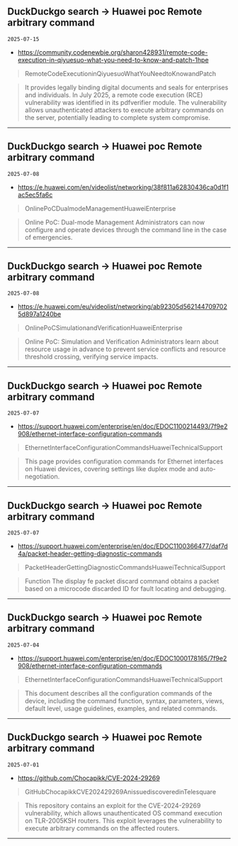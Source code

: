 ## DuckDuckgo search -> Huawei poc Remote arbitrary command
`2025-07-15`

* https://community.codenewbie.org/sharon428931/remote-code-execution-in-qiyuesuo-what-you-need-to-know-and-patch-1hpe

<blockquote>
 RemoteCodeExecutioninQiyuesuoWhatYouNeedtoKnowandPatch
</blockquote>
<blockquote>
It provides legally binding digital documents and seals for enterprises and individuals. In July 2025, a remote code execution (RCE) vulnerability was identified in its pdfverifier module. The vulnerability allows unauthenticated attackers to execute arbitrary commands on the server, potentially leading to complete system compromise.
</blockquote>

---

## DuckDuckgo search -> Huawei poc Remote arbitrary command
`2025-07-08`

* https://e.huawei.com/en/videolist/networking/38f811a62830436ca0d1f1ac5ec5fa6c

<blockquote>
 OnlinePoCDualmodeManagementHuaweiEnterprise
</blockquote>
<blockquote>
Online PoC: Dual-mode Management Administrators can now configure and operate devices through the command line in the case of emergencies.
</blockquote>

---

## DuckDuckgo search -> Huawei poc Remote arbitrary command
`2025-07-08`

* https://e.huawei.com/eu/videolist/networking/ab92305d5621447097025d897a1240be

<blockquote>
 OnlinePoCSimulationandVerificationHuaweiEnterprise
</blockquote>
<blockquote>
Online PoC: Simulation and Verification Administrators learn about resource usage in advance to prevent service conflicts and resource threshold crossing, verifying service impacts.
</blockquote>

---

## DuckDuckgo search -> Huawei poc Remote arbitrary command
`2025-07-07`

* https://support.huawei.com/enterprise/en/doc/EDOC1100214493/7f9e2908/ethernet-interface-configuration-commands

<blockquote>
 EthernetInterfaceConfigurationCommandsHuaweiTechnicalSupport
</blockquote>
<blockquote>
This page provides configuration commands for Ethernet interfaces on Huawei devices, covering settings like duplex mode and auto-negotiation.
</blockquote>

---

## DuckDuckgo search -> Huawei poc Remote arbitrary command
`2025-07-07`

* https://support.huawei.com/enterprise/en/doc/EDOC1100366477/daf7d4a/packet-header-getting-diagnostic-commands

<blockquote>
 PacketHeaderGettingDiagnosticCommandsHuaweiTechnicalSupport
</blockquote>
<blockquote>
Function The display fe packet discard command obtains a packet based on a microcode discarded ID for fault locating and debugging.
</blockquote>

---

## DuckDuckgo search -> Huawei poc Remote arbitrary command
`2025-07-04`

* https://support.huawei.com/enterprise/en/doc/EDOC1000178165/7f9e2908/ethernet-interface-configuration-commands

<blockquote>
 EthernetInterfaceConfigurationCommandsHuaweiTechnicalSupport
</blockquote>
<blockquote>
This document describes all the configuration commands of the device, including the command function, syntax, parameters, views, default level, usage guidelines, examples, and related commands.
</blockquote>

---

## DuckDuckgo search -> Huawei poc Remote arbitrary command
`2025-07-01`

* https://github.com/Chocapikk/CVE-2024-29269

<blockquote>
 GitHubChocapikkCVE202429269AnissuediscoveredinTelesquare
</blockquote>
<blockquote>
This repository contains an exploit for the CVE-2024-29269 vulnerability, which allows unauthenticated OS command execution on TLR-2005KSH routers. This exploit leverages the vulnerability to execute arbitrary commands on the affected routers.
</blockquote>

---

